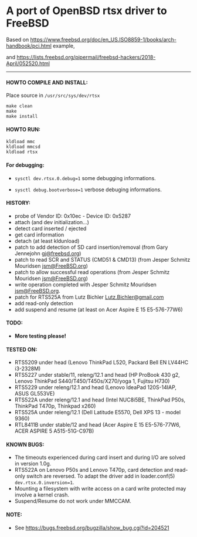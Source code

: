 
# A port of OpenBSD rtsx driver to FreeBSD

Based on https://www.freebsd.org/doc/en_US.ISO8859-1/books/arch-handbook/pci.html example,

and https://lists.freebsd.org/pipermail/freebsd-hackers/2018-April/052520.html

--------------------------------------------------------------------------

#### HOWTO COMPILE AND INSTALL:

Place source in `/usr/src/sys/dev/rtsx`

```
make clean
make
make install
```

#### HOWTO RUN:
```
kldload mmc
kldload mmcsd
kldload rtsx
```
#### For debugging:

- `sysctl dev.rtsx.0.debug=1` some debugging informations.

- `sysctl debug.bootverbose=1` verbose debuging informations.

#### HISTORY:

 - probe of Vendor ID: 0x10ec - Device ID: 0x5287
 - attach (and dev initialization...)
 - detect card inserted / ejected
 - get card information
 - detach (at least kldunload)
 - patch to add detection of SD card insertion/removal (from Gary Jennejohn <gj@freebsd.org>)
 - patch to read SCR and STATUS (CMD51 & CMD13) (from Jesper Schmitz Mouridsen <jsm@FreeBSD.org>)
 - patch to allow successful read operations (from Jesper Schmitz Mouridsen <jsm@FreeBSD.org>)
 - write operation completed with Jesper Schmitz Mouridsen <jsm@FreeBSD.org>.
 - patch for RTS525A from Lutz Bichler <Lutz.Bichler@gmail.com>
 - add read-only detection
 - add suspend and resume (at least on Acer Aspire E 15 E5-576-77W6)

#### TODO:

 - **More testing please!**

#### TESTED ON:

 - RTS5209 under head (Lenovo ThinkPad L520, Packard Bell EN LV44HC i3-2328M)
 - RTS5227 under stable/11, releng/12.1 and head
   (HP ProBook 430 g2, Lenovo ThinkPad S440/T450/T450s/X270/yoga 1, Fujitsu H730)
 - RTS5229 under releng/12.1 and head (Lenovo IdeaPad 120S-14IAP, ASUS GL553VE)
 - RTS522A under releng/12.1 and head
   (Intel NUC8i5BE, ThinkPad P50s, ThinkPad T470p, Thinkpad x260)
 - RTS525A under releng/12.1 (Dell Latitude E5570, Dell XPS 13 - model 9360)
 - RTL8411B under stable/12 and head
   (Acer Aspire E 15 E5-576-77W6, ACER ASPIRE 5 A515-51G-C97B)

#### KNOWN BUGS:
 - The timeouts experienced during card insert and during I/O are solved in version 1.0g.
 - RTS522A on Lenovo P50s and Lenovo T470p, card detection and read-only switch are reversed.
   To adapt the driver add in loader.conf(5) ```dev.rtsx.0.inversion=1```.
 - Mounting a filesystem with write access on a card write protected may involve a kernel crash.
 - Suspend/Resume do not work under MMCCAM.

#### NOTE:

 - See https://bugs.freebsd.org/bugzilla/show_bug.cgi?id=204521

